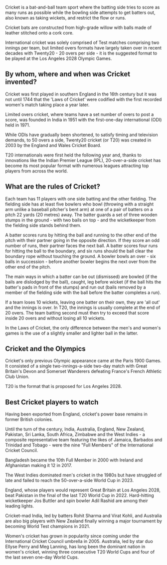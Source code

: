Cricket is a bat-and-ball team sport where the batting side tries to score as many runs as possible while the bowling side attempts to get batters out, also known as taking wickets, and restrict the flow or runs.

Cricket bats are constructed from high-grade willow with balls made of leather stitched onto a cork core.

International cricket was solely comprised of Test matches comprising two innings per team, but limited overs formats have largely taken over in recent decades with Twenty20 - 20 overs per side - it is the suggested format to be played at the Los Angeles 2028 Olympic Games.

## By whom, where and when was Cricket invented?

Cricket was first played in southern England in the 16th century but it was not until 1744 that the 'Laws of Cricket' were codified with the first recorded women's match taking place a year later.

Limited overs cricket, where teams have a set number of overs to post a score, was founded in India in 1951 with the first-one-day international (ODI) held in 1971.

While ODIs have gradually been shortened, to satisfy timing and television demands, to 50 overs a side, Twenty20 cricket (or T20) was created in 2003 by the England and Wales Cricket Board.

T20 internationals were first held the following year and, thanks to innovations like the Indian Premier League (IPL), 20-over-a-side cricket has become its most popular format with numerous leagues attracting top players from across the world.

## What are the rules of Cricket?

Each team has 11 players with one side batting and the other fielding. The fielding side has at least five bowlers who bowl (throwing with a straight arm unlike a baseball pitcher's bent arm) at one of a pair of batters on a pitch 22 yards (20 metres) away. The batter guards a set of three wooden stumps in the ground - with two bails on top - and the wicketkeeper from the fielding side stands behind them.

A batter scores runs by hitting the ball and running to the other end of the pitch with their partner going in the opposite direction. If they score an odd number of runs, their partner faces the next ball. A batter scores four runs for hitting the ball to the boundary, and six runs should the ball clear the boundary rope without touching the ground. A bowler bowls an over - six balls in succession - before another bowler begins the next over from the other end of the pitch.

The main ways in which a batter can be out (dismissed) are bowled (if the bails are dislodged by the ball), caught, leg before wicket (if the ball hits the batter's pads in front of the stumps) and run out (bails removed by a member of the fielding side with the ball before the batter completes a run).

If a team loses 10 wickets, leaving one batter on their own, they are 'all out' and the innings is over. In T20, the innings is usually complete at the end of 20 overs. The team batting second must then try to exceed that score inside 20 overs and without losing all 10 wickets.

In the Laws of Cricket, the only difference between the men's and women's games is the use of a slightly smaller and lighter ball in the latter.

## Cricket and the Olympics

Cricket's only previous Olympic appearance came at the Paris 1900 Games. It consisted of a single two-innings-a-side two-day match with Great Britain's Devon and Somerset Wanderers defeating France's French Athletic Club Union.

T20 is the format that is proposed for Los Angeles 2028.

## Best Cricket players to watch

Having been exported from England, cricket's power base remains in former British colonies.

Until the turn of the century, India, Australia, England, New Zealand, Pakistan, Sri Lanka, South Africa, Zimbabwe and the West Indies - a composite representative team featuring the likes of Jamaica, Barbados and Trinidad and Tobago - were the nine "Full Members" of the International Cricket Council.

Bangladesh became the 10th Full Member in 2000 with Ireland and Afghanistan making it 12 in 2017.

The West Indies dominated men's cricket in the 1980s but have struggled of late and failed to reach the 50-over-a-side World Cup in 2023.

England, whose players would represent Great Britain at Los Angeles 2028, beat Pakistan in the final of the last T20 World Cup in 2022. Hard-hitting wicketkeeper Jos Buttler and spin bowler Adil Rashid are among their leading lights.

Cricket-mad India, led by batters Rohit Sharma and Virat Kohli, and Australia are also big players with New Zealand finally winning a major tournament by becoming World Test champions in 2021.

Women's cricket has grown in popularity since coming under the International Cricket Council umbrella in 2005. Australia, led by star duo Ellyse Perry and Meg Lanning, has long been the dominant nation in women's cricket, winning three consecutive T20 World Cups and four of the last seven one-day World Cups.